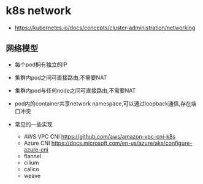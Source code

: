 # k8s network

- <https://kubernetes.io/docs/concepts/cluster-administration/networking>

## 网络模型

- 每个pod拥有独立的IP
- 集群内pod之间可直接路由,不需要NAT
- 集群内pod与任何node之间可直接路由,不需要NAT
- pod内的container共享network namespace,可以通过loopback通信,存在端口冲突

- 常见的一些实现
  - AWS VPC CNI <https://github.com/aws/amazon-vpc-cni-k8s>
  - Azure CNI <https://docs.microsoft.com/en-us/azure/aks/configure-azure-cni>
  - flannel
  - cilium
  - calico
  - weave
